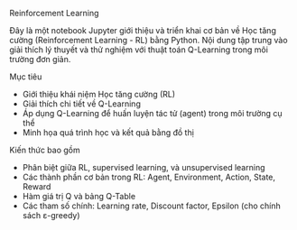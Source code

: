 Reinforcement Learning

Đây là một notebook Jupyter giới thiệu và triển khai cơ bản về Học tăng cường (Reinforcement Learning - RL) bằng Python. Nội dung tập trung vào giải thích lý thuyết và thử nghiệm với thuật toán Q-Learning trong môi trường đơn giản.

Mục tiêu

- Giới thiệu khái niệm Học tăng cường (RL)
- Giải thích chi tiết về Q-Learning
- Áp dụng Q-Learning để huấn luyện tác tử (agent) trong môi trường cụ thể
- Minh họa quá trình học và kết quả bằng đồ thị

Kiến thức bao gồm

- Phân biệt giữa RL, supervised learning, và unsupervised learning
- Các thành phần cơ bản trong RL: Agent, Environment, Action, State, Reward
- Hàm giá trị Q và bảng Q-Table
- Các tham số chính: Learning rate, Discount factor, Epsilon (cho chính sách ε-greedy)
